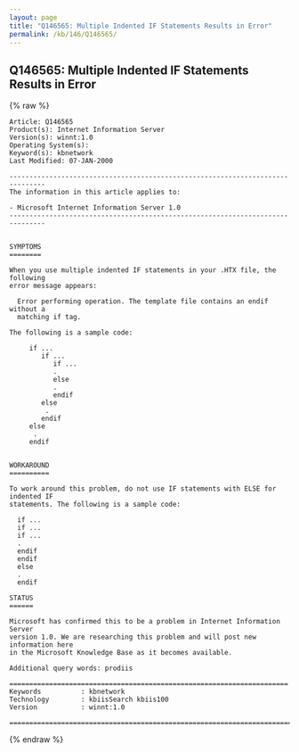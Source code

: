 ```yaml
---
layout: page
title: "Q146565: Multiple Indented IF Statements Results in Error"
permalink: /kb/146/Q146565/
---
```


## Q146565: Multiple Indented IF Statements Results in Error

{% raw %}

	Article: Q146565
	Product(s): Internet Information Server
	Version(s): winnt:1.0
	Operating System(s): 
	Keyword(s): kbnetwork
	Last Modified: 07-JAN-2000
	
	-------------------------------------------------------------------------------
	The information in this article applies to:
	
	- Microsoft Internet Information Server 1.0 
	-------------------------------------------------------------------------------
	
	
	SYMPTOMS
	========
	
	When you use multiple indented IF statements in your .HTX file, the following
	error message appears:
	
	  Error performing operation. The template file contains an endif without a
	  matching if tag.
	
	The following is a sample code:
	
	     if ...
	        if ...
	           if ...
	           .
	           else
	           .
	           endif
	        else
	         .
	        endif
	     else
	      .
	     endif
	
	
	WORKAROUND
	==========
	
	To work around this problem, do not use IF statements with ELSE for indented IF
	statements. The following is a sample code:
	
	  if ...
	  if ...
	  if ...
	  .
	  endif
	  endif
	  else
	  .
	  endif
	
	STATUS
	======
	
	Microsoft has confirmed this to be a problem in Internet Information Server
	version 1.0. We are researching this problem and will post new information here
	in the Microsoft Knowledge Base as it becomes available.
	
	Additional query words: prodiis
	
	======================================================================
	Keywords          : kbnetwork 
	Technology        : kbiisSearch kbiis100
	Version           : winnt:1.0
	
	=============================================================================
	

{% endraw %}

